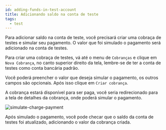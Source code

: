 ```yaml
---
id: adding-funds-in-test-account
title: Adicionando saldo na conta de teste
tags:
  - test
---
```


Para adicionar saldo na conta de teste, você precisará criar uma cobraça de testes e simular seu pagamento. O valor que foi simulado o pagamento será adicionado na conta de testes.

Para criar uma cobraça de testes, vá até o menu de `Cobranças` e clique em `Nova Cobrança`, no canto superior direito da tela, lembre-se de ter a conta de testes como conta bancária padrão.

Você poderá preencher o valor que deseja simular o pagamento, os outros campos são opcionais. Após isso clique em `Criar cobrança`.

A cobrança estará disponível para ser paga, você seria redirecionado para a tela de detalhes da cobrança, onde poderá simular o pagamento.

![simulate-charge-payment](./__assets__/simulate-charge-payment.png)

Após simulado o pagamento, você pode checar que o saldo da conta de testes foi atualizado, adicionando o valor da cobrança criada.

